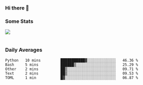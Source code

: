 ### Hi there 👋

<!--
**haruishi43/haruishi43** is a ✨ _special_ ✨ repository because its `README.md` (this file) appears on your GitHub profile.

Here are some ideas to get you started:

- 🔭 I’m currently working on ...
- 🌱 I’m currently learning ...
- 👯 I’m looking to collaborate on ...
- 🤔 I’m looking for help with ...
- 💬 Ask me about ...
- 📫 How to reach me: ...
- 😄 Pronouns: ...
- ⚡ Fun fact: ...
-->

### Some Stats
<div>
  <img align="center" src="https://github-readme-stats.vercel.app/api?username=haruishi43&count_private=true&show_icons=true" />
</div>

</br>

### Daily Averages

<!--START_SECTION:waka-->
```text
Python   10 mins         ███████████▓░░░░░░░░░░░░░   46.36 % 
Bash     5 mins          ██████▒░░░░░░░░░░░░░░░░░░   25.29 % 
Other    2 mins          ██▒░░░░░░░░░░░░░░░░░░░░░░   09.71 % 
Text     2 mins          ██▒░░░░░░░░░░░░░░░░░░░░░░   09.53 % 
TOML     1 min           █▓░░░░░░░░░░░░░░░░░░░░░░░   06.87 % 
```
<!--END_SECTION:waka-->
